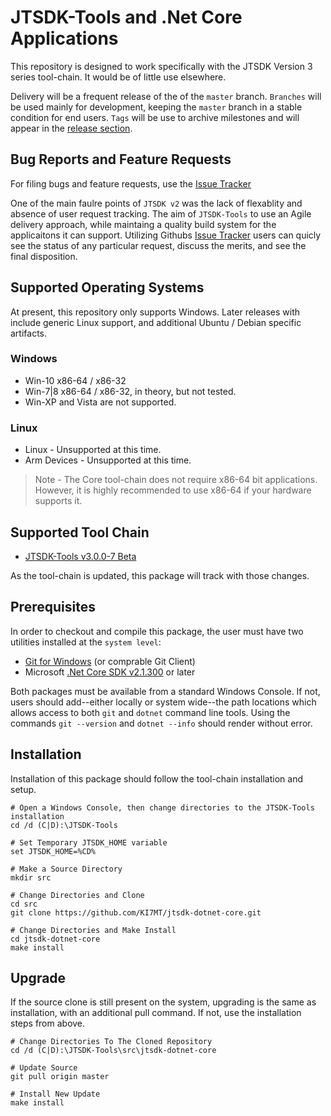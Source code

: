 # JTSDK-Tools and .Net Core Applications
This repository is designed to work specifically with the JTSDK Version 3 series
tool-chain. It would be of little use elsewhere.

Delivery will be a frequent release of the of the `master` branch. `Branches`
will be used mainly for development, keeping the `master` branch in a stable
condition for end users. `Tags` will be use to archive milestones and will
appear in the [release section](https://github.com/KI7MT/jtsdk-dotnet-core/releases).

## Bug Reports and Feature Requests
For filing bugs and feature requests, use the [Issue Tracker](https://github.com/KI7MT/jtsdk-dotnet-core/issues)

One of the main faulre points of `JTSDK v2` was the lack of flexablity and absence
of user request tracking. The aim of `JTSDK-Tools` to use an Agile delivery
approach, while maintaing a quality build system for the applicaitons it can
support. Utilizing Githubs [Issue Tracker](https://github.com/KI7MT/jtsdk-dotnet-core/issues)
users can quicly see the status of any particular request, discuss the merits,
and see the final disposition.

## Supported Operating Systems
At present, this repository only supports Windows. Later releases with include
generic Linux support, and additional Ubuntu / Debian specific artifacts.

### Windows
* Win-10 x86-64 / x86-32
* Win-7|8 x86-64 / x86-32, in theory, but not tested.
* Win-XP and Vista are not supported.

### Linux
* Linux - Unsupported at this time.
* Arm Devices - Unsupported at this time.

>Note - The Core tool-chain does not require x86-64 bit applications. However,
it is highly recommended to use x86-64 if your hardware supports it.

## Supported Tool Chain
* [JTSDK-Tools v3.0.0-7 Beta](https://sourceforge.net/projects/jtsdk/files/win32/3.0.0/beta-testing/)

As the tool-chain is updated, this package will track with those changes.

## Prerequisites
In order to checkout and compile this package, the user must have two
utilities installed at the `system level`:
* [Git for Windows](https://git-scm.com/) (or comprable Git Client)
* Microsoft [.Net Core SDK v2.1.300](https://www.microsoft.com/net/download/windows)
or later

Both packages must be available from a standard Windows Console. If not, users
should add--either locally or system wide--the path locations which allows access
to both `git` and `dotnet` command line tools. Using the commands `git --version`
and `dotnet --info` should render without error.

## Installation
Installation of this package should follow the tool-chain installation and
setup.

```
# Open a Windows Console, then change directories to the JTSDK-Tools installation
cd /d (C|D):\JTSDK-Tools

# Set Temporary JTSDK_HOME variable
set JTSDK_HOME=%CD%

# Make a Source Directory
mkdir src

# Change Directories and Clone
cd src
git clone https://github.com/KI7MT/jtsdk-dotnet-core.git

# Change Directories and Make Install
cd jtsdk-dotnet-core
make install
```

## Upgrade
If the source clone is still present on the system, upgrading is the same as
installation, with an additional pull command. If not, use the installation steps
from above.
```
# Change Directories To The Cloned Repository
cd /d (C|D):\JTSDK-Tools\src\jtsdk-dotnet-core

# Update Source
git pull origin master

# Install New Update
make install
```